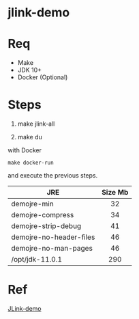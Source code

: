# jlink-demo

# Req

* Make
* JDK 10+
* Docker (Optional)

# Steps

1. make jlink-all

2. make du

with Docker

    make docker-run

and execute the previous steps.


| JRE                     | Size Mb |
| ------------------------|:-------:|
| demojre-min             | 32      |
| demojre-compress        | 34      |
| demojre-strip-debug     | 41      |
| demojre-no-header-files | 46      |
| demojre-no-man-pages    | 46      |
| /opt/jdk-11.0.1         | 290     |


# Ref

[JLink-demo](https://www.geeksforgeeks.org/jlink-java-linker)
